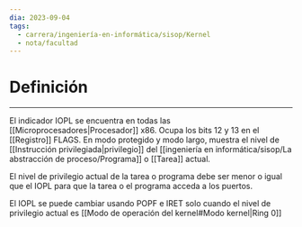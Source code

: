 ```yaml
---
dia: 2023-09-04
tags:
  - carrera/ingeniería-en-informática/sisop/Kernel
  - nota/facultad
---
```

# Definición
---
El indicador IOPL se encuentra en todas las [[Microprocesadores|Procesador]] x86. Ocupa los bits 12 y 13 en el [[Registro]] FLAGS. En modo protegido y modo largo, muestra el nivel de [[Instrucción privilegiada|privilegio]] del [[ingeniería en informática/sisop/La abstracción de proceso/Programa]] o [[Tarea]] actual.

El nivel de privilegio actual de la tarea o programa debe ser menor o igual que el IOPL para que la tarea o el programa acceda a los puertos.

El IOPL se puede cambiar usando POPF e IRET solo cuando el nivel de privilegio actual es [[Modo de operación del kernel#Modo kernel|Ring 0]]